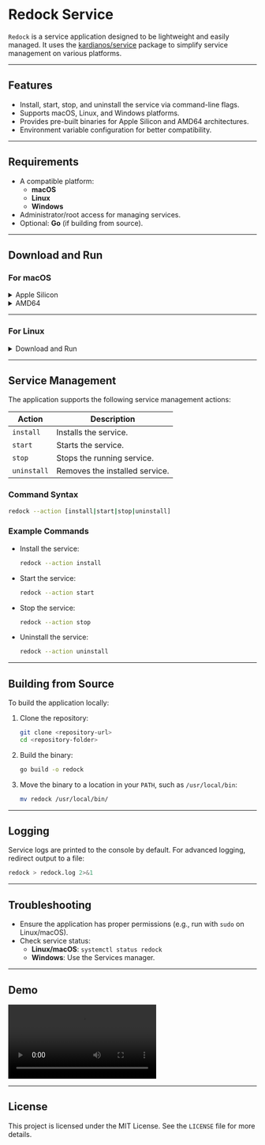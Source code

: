
# Redock Service

`Redock` is a service application designed to be lightweight and easily managed. It uses the [kardianos/service](https://github.com/kardianos/service) package to simplify service management on various platforms.

---

## Features
- Install, start, stop, and uninstall the service via command-line flags.
- Supports macOS, Linux, and Windows platforms.
- Provides pre-built binaries for Apple Silicon and AMD64 architectures.
- Environment variable configuration for better compatibility.

---

## Requirements
- A compatible platform:
  - **macOS**
  - **Linux**
  - **Windows**
- Administrator/root access for managing services.
- Optional: **Go** (if building from source).

---

## Download and Run

### For macOS

<details>
<summary>Apple Silicon</summary>

```bash
wget https://github.com/onuragtas/redock/releases/latest/download/redock_Darwin_arm64 -O /usr/local/bin/redock
chmod +x /usr/local/bin/redock
redock
```

</details>

<details>
<summary>AMD64</summary>

```bash
wget https://github.com/onuragtas/redock/releases/latest/download/redock_Darwin_amd64 -O /usr/local/bin/redock
chmod +x /usr/local/bin/redock
redock
```

</details>

---

### For Linux

<details>
<summary>Download and Run</summary>

Download the latest release:

```bash
wget https://github.com/onuragtas/redock/releases/latest/download/redock_Linux_amd64 -O /usr/local/bin/redock
chmod +x /usr/local/bin/redock
```

Run the application:

```bash
redock
```

</details>

---

## Service Management

The application supports the following service management actions:

| Action      | Description                 |
|-------------|-----------------------------|
| `install`   | Installs the service.       |
| `start`     | Starts the service.         |
| `stop`      | Stops the running service.  |
| `uninstall` | Removes the installed service. |

### Command Syntax
```bash
redock --action [install|start|stop|uninstall]
```

### Example Commands
- Install the service:
  ```bash
  redock --action install
  ```
- Start the service:
  ```bash
  redock --action start
  ```
- Stop the service:
  ```bash
  redock --action stop
  ```
- Uninstall the service:
  ```bash
  redock --action uninstall
  ```

---

## Building from Source
To build the application locally:
1. Clone the repository:
   ```bash
   git clone <repository-url>
   cd <repository-folder>
   ```

2. Build the binary:
   ```bash
   go build -o redock
   ```

3. Move the binary to a location in your `PATH`, such as `/usr/local/bin`:
   ```bash
   mv redock /usr/local/bin/
   ```

---

## Logging
Service logs are printed to the console by default. For advanced logging, redirect output to a file:
```bash
redock > redock.log 2>&1
```

---

## Troubleshooting
- Ensure the application has proper permissions (e.g., run with `sudo` on Linux/macOS).
- Check service status:
  - **Linux/macOS**: `systemctl status redock`
  - **Windows**: Use the Services manager.

---

## Demo
![Demo](https://user-images.githubusercontent.com/10091460/151700639-d8af1fff-d88b-4e33-a9ae-3b6a4622d5ec.mov)

---

## License
This project is licensed under the MIT License. See the `LICENSE` file for more details.
